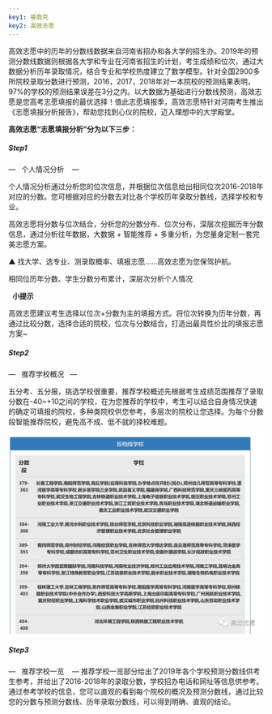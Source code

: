 ```yaml
---
key1: 睿鼎克
key2: 高效志愿
---
```

  高效志愿中的历年的分数线数据来自河南省招办和各大学的招生办。2019年的预测分数线数据则根据各大学和专业在河南省招生的计划，考生成绩和位次，通过大数据分析历年录取情况，结合专业和学校热度建立了数学模型。针对全国2900多所院校录取分数进行预测，2016，2017，2018年对一本院校的预测结果表明，97%的学校的预测结果误差在3分之内。以大数据为基础进行分数线预测，高效志愿是您高考志愿填报的最优选择！值此志愿填报季，高效志愿特针对河南考生推出《志愿填报分析报告》，帮助您找到心仪的院校，迈入理想中的大学殿堂。

**高效志愿“志愿填报分析”分为以下三步：**

##### Step1

—   个人情况分析    —

  个人情况分析通过分析您的位次信息，并根据位次信息给出相同位次2016-2018年对应的分数。您可根据对应的分数去对比各个学校历年录取分数线，选择学校和专业。

  高效志愿将分数与位次结合，分析您的分数分布、位次分布，深层次挖掘历年分数信息，通过分析往年数据，大数据 + 智能推荐 + 多重分析，为您量身定制一套完美志愿方案。

  ▲ 找大学、选专业、测录取概率、填报志愿……高效志愿为您保驾护航。

  相同位历年分数、学生分数分布累计，深层次分析个人情况

  **小提示** 

高效志愿建议考生选择以位次+分数为主的填报方式。将位次转换为历年分数，再通过比较分数，选择合适的院校，位次与分数结合，打造出最具性价比的填报志愿方案~

##### Step2

—   推荐学校概况   —

  五分考、五分报，挑选学校很重要，推荐学校概述先根据考生成绩范围推荐了录取分数在-40~+10之间的学校，在为您推荐的学校中，考生可以结合自身情况快速的确定可填报的院校，多种类院校供您参考，多层次的院校让您选择。为每个分数段智能推荐院校，避免高不成、低不就的择校难题。

![](./img/gxzy.png)


##### Step3
—   推荐学校一览    —
  推荐学校一览部分给出了2019年各个学校预测分数线供考生参考，并给出了2016-2018年的录取分数，学校招办电话和网址等信息供参考。通过参考学校的信息，您可以直观的看到每个院校的概况及预测分数线，通过比较您的分数与预测分数线、历年录取分数线，可以得到明确、直观的结论。
